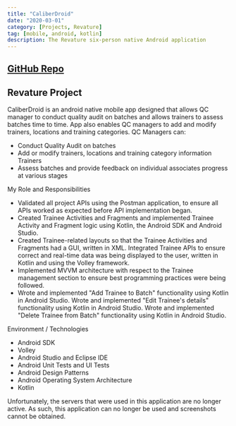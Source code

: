 ```yaml
---
title: "CaliberDroid"
date: "2020-03-01"
category: [Projects, Revature]
tag: [mobile, android, kotlin]
description: The Revature six-person native Android application
---
```

## [GitHub Repo](https://github.com/DBerry07/Revature_CaliberDroid)

## Revature Project

CaliberDroid is an android native mobile app designed that allows QC manager to conduct quality audit on batches and allows trainers to assess batches time to time. App also enables QC managers to add and modify trainers, locations and training categories. 
QC Managers can: 
+ Conduct Quality Audit on batches
+ Add or modify trainers, locations and training category information Trainers
+ Assess batches and provide feedback on individual associates progress at various stages

My Role and Responsibilities
+ Validated all project APIs using the Postman application, to ensure all APIs worked as expected before API implementation began.
+ Created Trainee Activities and Fragments and implemented Trainee Activity and Fragment logic using Kotlin, the Android SDK and Android Studio.
+ Created Trainee-related layouts so that the Trainee Activities and Fragments had a GUI, written in XML. Integrated Trainee APIs to ensure correct and real-time data was being displayed to the user, written in Kotlin and using the Volley framework.
+ Implemented MVVM architecture with respect to the Trainee management section to ensure best programming practices were being followed.
+ Wrote and implemented "Add Trainee to Batch" functionality using Kotlin in Android Studio. Wrote and implemented "Edit Trainee's details" functionality using Kotlin in Android Studio. Wrote and implemented "Delete Trainee from Batch" functionality using Kotlin in Android Studio.

Environment / Technologies
+ Android SDK
+ Volley
+ Android Studio and Eclipse IDE
+ Android Unit Tests and UI Tests
+ Android Design Patterns
+ Android Operating System Architecture
+ Kotlin

Unfortunately, the servers that were used in this application are no longer active. As such, this application can no longer be used and screenshots cannot be obtained.